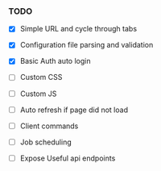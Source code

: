 ### TODO

- [x] Simple URL and cycle through tabs
- [x] Configuration file parsing and validation
- [x] Basic Auth auto login
- [ ] Custom CSS
- [ ] Custom JS 
- [ ] Auto refresh if page did not load
- [ ] Client commands
- [ ] Job scheduling
- [ ] Expose Useful api endpoints

